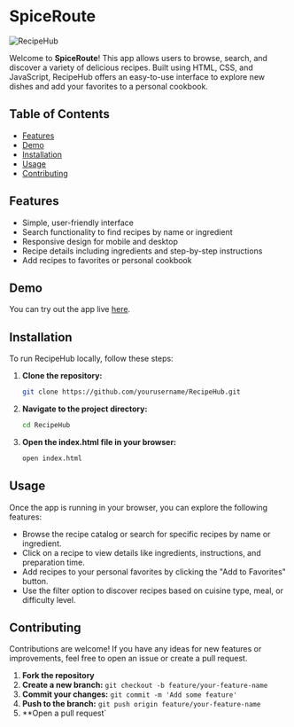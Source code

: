 # SpiceRoute
![RecipeHub](recipehub.png)

Welcome to **SpiceRoute**! This app allows users to browse, search, and discover a variety of delicious recipes. Built using HTML, CSS, and JavaScript, RecipeHub offers an easy-to-use interface to explore new dishes and add your favorites to a personal cookbook.

## Table of Contents

- [Features](#features)
- [Demo](#demo)
- [Installation](#installation)
- [Usage](#usage)
- [Contributing](#contributing)

## Features

- Simple, user-friendly interface
- Search functionality to find recipes by name or ingredient
- Responsive design for mobile and desktop
- Recipe details including ingredients and step-by-step instructions
- Add recipes to favorites or personal cookbook

## Demo

You can try out the app live [here](https://omgupta7352.github.io/Spice-Route/).

## Installation

To run RecipeHub locally, follow these steps:

1. **Clone the repository:**

    ```sh
    git clone https://github.com/yourusername/RecipeHub.git
    ```

2. **Navigate to the project directory:**

    ```sh
    cd RecipeHub
    ```

3. **Open the index.html file in your browser:**

    ```sh
    open index.html
    ```

## Usage

Once the app is running in your browser, you can explore the following features:
- Browse the recipe catalog or search for specific recipes by name or ingredient.
- Click on a recipe to view details like ingredients, instructions, and preparation time.
- Add recipes to your personal favorites by clicking the "Add to Favorites" button.
- Use the filter option to discover recipes based on cuisine type, meal, or difficulty level.

## Contributing

Contributions are welcome! If you have any ideas for new features or improvements, feel free to open an issue or create a pull request.

1. **Fork the repository**
2. **Create a new branch:** `git checkout -b feature/your-feature-name`
3. **Commit your changes:** `git commit -m 'Add some feature'`
4. **Push to the branch:** `git push origin feature/your-feature-name`
5. **Open a pull request`
